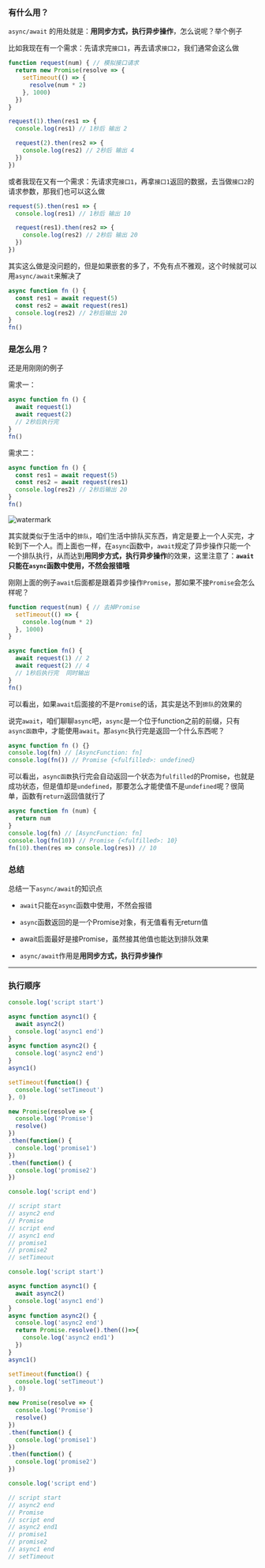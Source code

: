 ### 有什么用？

`async/await` 的用处就是：**用同步方式，执行异步操作**，怎么说呢？举个例子

比如我现在有一个需求：先请求完`接口1`，再去请求`接口2`，我们通常会这么做

```js
function request(num) { // 模拟接口请求
  return new Promise(resolve => {
    setTimeout(() => {
      resolve(num * 2)
    }, 1000)
  })
}

request(1).then(res1 => {
  console.log(res1) // 1秒后 输出 2

  request(2).then(res2 => {
    console.log(res2) // 2秒后 输出 4
  })
})
```

或者我现在又有一个需求：先请求完`接口1`，再拿`接口1`返回的数据，去当做`接口2`的请求参数，那我们也可以这么做

```js
request(5).then(res1 => {
  console.log(res1) // 1秒后 输出 10

  request(res1).then(res2 => {
    console.log(res2) // 2秒后 输出 20
  })
})
```

其实这么做是没问题的，但是如果嵌套的多了，不免有点不雅观，这个时候就可以用`async/await`来解决了

```js
async function fn () {
  const res1 = await request(5)
  const res2 = await request(res1)
  console.log(res2) // 2秒后输出 20
}
fn()
```

### 是怎么用？

还是用刚刚的例子

需求一：

```js
async function fn () {
  await request(1)
  await request(2)
  // 2秒后执行完
}
fn()
```

需求二：

```js
async function fn () {
  const res1 = await request(5)
  const res2 = await request(res1)
  console.log(res2) // 2秒后输出 20
}
fn()
```

![watermark](https://gitee.com/i_xiaojie/waring/raw/master/watermark.png)

其实就类似于生活中的`排队`，咱们生活中排队买东西，肯定是要上一个人买完，才轮到下一个人。而上面也一样，在`async`函数中，`await`规定了异步操作只能一个一个排队执行，从而达到**用同步方式，执行异步操作**的效果，这里注意了：**`await`只能在`async`函数中使用，不然会报错哦**

刚刚上面的例子`await`后面都是跟着异步操作`Promise`，那如果不接`Promise`会怎么样呢？

```js
function request(num) { // 去掉Promise
  setTimeout(() => {
    console.log(num * 2)
  }, 1000)
}

async function fn() {
  await request(1) // 2
  await request(2) // 4
  // 1秒后执行完  同时输出
}
fn()
```

可以看出，如果`await`后面接的不是`Promise`的话，其实是达不到`排队`的效果的

说完`await`，咱们聊聊`async`吧，`async`是一个位于function之前的前缀，只有`async函数`中，才能使用`await`。那`async`执行完是返回一个什么东西呢？

```js
async function fn () {}
console.log(fn) // [AsyncFunction: fn]
console.log(fn()) // Promise {<fulfilled>: undefined}
```

可以看出，`async函数`执行完会自动返回一个状态为`fulfilled`的Promise，也就是成功状态，但是值却是`undefined`，那要怎么才能使值不是`undefined`呢？很简单，函数有`return`返回值就行了

```js
async function fn (num) {
  return num
}
console.log(fn) // [AsyncFunction: fn]
console.log(fn(10)) // Promise {<fulfilled>: 10}
fn(10).then(res => console.log(res)) // 10
```

### 总结

总结一下`async/await`的知识点

- `await`只能在`async`函数中使用，不然会报错

- `async`函数返回的是一个Promise对象，有无值看有无return值

- await后面最好是接Promise，虽然接其他值也能达到排队效果

- `async/await`作用是**用同步方式，执行异步操作**

  

------



### 执行顺序

```js
console.log('script start')

async function async1() {
  await async2()
  console.log('async1 end')
}
async function async2() {
  console.log('async2 end')
}
async1()

setTimeout(function() {
  console.log('setTimeout')
}, 0)

new Promise(resolve => {
  console.log('Promise')
  resolve()
})
.then(function() {
  console.log('promise1')
})
.then(function() {
  console.log('promise2')
})

console.log('script end')

// script start
// async2 end
// Promise
// script end
// async1 end
// promise1
// promise2
// setTimeout
```



```js
console.log('script start')

async function async1() {
  await async2()
  console.log('async1 end')
}
async function async2() {
  console.log('async2 end')
  return Promise.resolve().then(()=>{
    console.log('async2 end1')
  })
}
async1()

setTimeout(function() {
  console.log('setTimeout')
}, 0)

new Promise(resolve => {
  console.log('Promise')
  resolve()
})
.then(function() {
  console.log('promise1')
})
.then(function() {
  console.log('promise2')
})

console.log('script end')

// script start
// async2 end
// Promise
// script end
// async2 end1
// promise1
// promise2
// async1 end
// setTimeout
```

